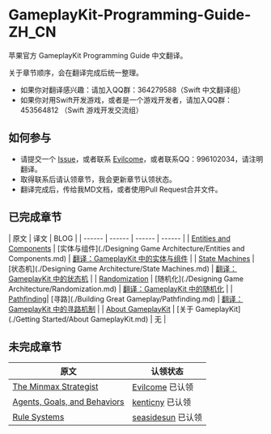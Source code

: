 # GameplayKit-Programming-Guide-ZH_CN
苹果官方 GameplayKit Programming Guide 中文翻译。

关于章节顺序，会在翻译完成后统一整理。

- 如果你对翻译感兴趣：请加入QQ群：364279588（Swift 中文翻译组）
- 如果你对用Swift开发游戏，或者是一个游戏开发者，请加入QQ群：453564812 （Swift 游戏开发交流组）

## 如何参与
- 请提交一个 [Issue](https://github.com/SwiftHow/GameplayKit-Programming-Guide-ZH_CN/issues)，或者联系 [Evilcome](https://github.com/Evilcome)，或者联系QQ：996102034，请注明翻译。
- 取得联系后请认领章节，我会更新章节认领状态。
- 翻译完成后，传给我MD文档，或者使用Pull Request合并文件。

## 已完成章节
| 原文 | 译文 | BLOG |
| ------ | ------ | ------ | ------ |
| [Entities and Components](https://developer.apple.com/library/prerelease/ios/documentation/General/Conceptual/GameplayKit_Guide/EntityComponent.html)  | [实体与组件](./Designing Game Architecture/Entities and Components.md) | [翻译：GameplayKit 中的实体与组件](https://swift.how/2015/08/14/gameplaykit-entity-and-component-zh_cn/) |
| [State Machines](https://developer.apple.com/library/prerelease/ios/documentation/General/Conceptual/GameplayKit_Guide/StateMachine.html) | [状态机](./Designing Game Architecture/State Machines.md) | [翻译：GameplayKit 中的状态机](https://swift.how/2015/08/15/gameplaykit-state-machines-zh_cn/) |
|  [Randomization](https://developer.apple.com/library/prerelease/ios/documentation/General/Conceptual/GameplayKit_Guide/RandomSources.html#//apple_ref/doc/uid/TP40015172-CH9-SW1) | [随机化](./Designing Game Architecture/Randomization.md) | [翻译：GameplayKit 中的随机化](https://swift.how/2015/08/17/gameplaykit-randomization-zh_cn/) |
| [Pathfinding](https://developer.apple.com/library/prerelease/ios/documentation/General/Conceptual/GameplayKit_Guide/Pathfinding.html#//apple_ref/doc/uid/TP40015172-CH3-SW1)| [寻路](./Building Great Gameplay/Pathfinding.md) | [翻译：GameplayKit 中的寻路机制](https://swift.how/2015/08/18/gameplaykit-pathfinding-zh_cn/) |
| [About GameplayKit](https://developer.apple.com/library/prerelease/ios/documentation/General/Conceptual/GameplayKit_Guide/index.html#//apple_ref/doc/uid/TP40015172-CH1-SW1) | [关于 GameplayKit](./Getting Started/About GameplayKit.md) | 无 |


## 未完成章节
| 原文 | 认领状态 |
| ------ | ------ |
| [The Minmax Strategist](https://developer.apple.com/library/prerelease/ios/documentation/General/Conceptual/GameplayKit_Guide/Minmax.html#//apple_ref/doc/uid/TP40015172-CH2-SW1) | [Evilcome](https://github.com/Evilcome) 已认领 |
| [Agents, Goals, and Behaviors](https://developer.apple.com/library/prerelease/ios/documentation/General/Conceptual/GameplayKit_Guide/Agent.html#//apple_ref/doc/uid/TP40015172-CH8-SW1) | [kenticny](https://github.com/kenticny) 已认领 |
| [Rule Systems](https://developer.apple.com/library/prerelease/ios/documentation/General/Conceptual/GameplayKit_Guide/RuleSystems.html#//apple_ref/doc/uid/TP40015172-CH10-SW1) | [seasidesun](https://github.com/seasidesun) 已认领 |
